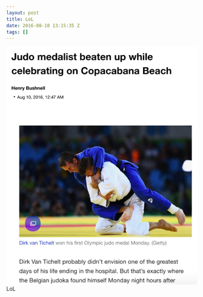 ```yaml
---
layout: post
title: LoL
date: 2016-08-10 13:15:35 Z
tags: []
---
```

![](/media/2016/08/148738455634.jpg)
LoL
